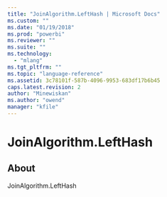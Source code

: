 ```yaml
---
title: "JoinAlgorithm.LeftHash | Microsoft Docs"
ms.custom: ""
ms.date: "01/19/2018"
ms.prod: "powerbi"
ms.reviewer: ""
ms.suite: ""
ms.technology: 
  - "mlang"
ms.tgt_pltfrm: ""
ms.topic: "language-reference"
ms.assetid: 3c78101f-587b-4096-9953-683df17b6b45
caps.latest.revision: 2
author: "Minewiskan"
ms.author: "owend"
manager: "kfile"
---
```

# JoinAlgorithm.LeftHash
## About
JoinAlgorithm.LeftHash

